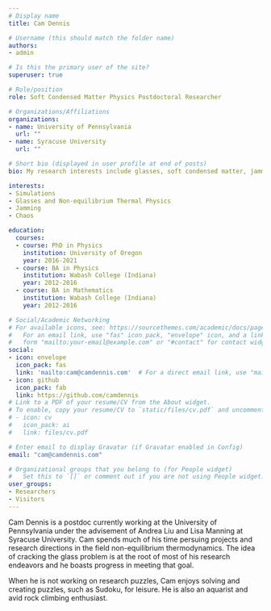 ```yaml
---
# Display name
title: Cam Dennis

# Username (this should match the folder name)
authors:
- admin

# Is this the primary user of the site?
superuser: true

# Role/position
role: Soft Condensed Matter Physics Postdoctoral Researcher

# Organizations/Affiliations
organizations:
- name: University of Pennsylvania
  url: ""
- name: Syracuse University
  url: ""

# Short bio (displayed in user profile at end of posts)
bio: My research interests include glasses, soft condensed matter, jamming, simulations, and biophysics

interests:
- Simulations
- Glasses and Non-equilibrium Thermal Physics
- Jamming
- Chaos

education:
  courses:
  - course: PhD in Physics
    institution: University of Oregon
    year: 2016-2021
  - course: BA in Physics
    institution: Wabash College (Indiana)
    year: 2012-2016
  - course: BA in Mathematics
    institution: Wabash College (Indiana)
    year: 2012-2016

# Social/Academic Networking
# For available icons, see: https://sourcethemes.com/academic/docs/page-builder/#icons
#   For an email link, use "fas" icon pack, "envelope" icon, and a link in the
#   form "mailto:your-email@example.com" or "#contact" for contact widget.
social:
- icon: envelope
  icon_pack: fas
  link: 'mailto:cam@camdennis.com'  # For a direct email link, use "mailto:test@example.org".
- icon: github
  icon_pack: fab
  link: https://github.com/camdennis
# Link to a PDF of your resume/CV from the About widget.
# To enable, copy your resume/CV to `static/files/cv.pdf` and uncomment the lines below.
# - icon: cv
#   icon_pack: ai
#   link: files/cv.pdf

# Enter email to display Gravatar (if Gravatar enabled in Config)
email: "cam@camdennis.com"

# Organizational groups that you belong to (for People widget)
#   Set this to `[]` or comment out if you are not using People widget.
user_groups:
- Researchers
- Visitors
---
```


Cam Dennis is a postdoc currently working at the University of Pennsylvania under the advisement of Andrea Liu and Lisa Manning at Syracuse University.
Cam spends much of his time persuing projects and research
directions in the field non-equilibrium thermodynamics. The idea of cracking the
glass problem is at the root of most of his research endeavors and he boasts progress in meeting that goal.

When he is not working on research puzzles, Cam enjoys solving and creating puzzles, such as Sudoku, for leisure.
He is also an aquarist and avid rock climbing enthusiast.

